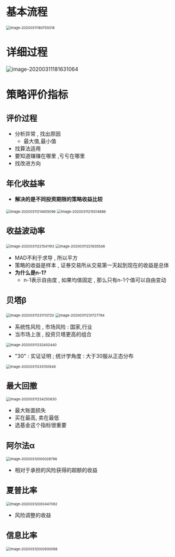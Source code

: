# 基本流程

<img src="Untitled.assets/image-20200311180755018.png" alt="image-20200311180755018" style="zoom:67%;" />

# 详细过程

![image-20200311181631064](Untitled.assets/image-20200311181631064.png)



# 策略评价指标

## 评价过程

- 分析异常 , 找出原因
  - 最大值,最小值
- 找算法适用
- 要知道赚赚在哪里 ,亏亏在哪里
- 找改进方向



## 年化收益率

- **解决的是不同投资期限的策略收益比较**

<img src="基本流程.assets/image-20200311214655096.png" alt="image-20200311214655096" style="zoom:67%;" />

<img src="基本流程.assets/image-20200311215514886.png" alt="image-20200311215514886" style="zoom:67%;" />

## 收益波动率

<img src="基本流程.assets/image-20200311221541193.png" alt="image-20200311221541193" style="zoom:67%;" />

<img src="基本流程.assets/image-20200311221635546.png" alt="image-20200311221635546" style="zoom:67%;" />

- MAD不利于求导 , 所以平方	
- 策略的收益是样本 , 证券交易所从交易第一天起到现在的收益是总体
- **为什么是n-1?**
  - n-1表示自由度 , 如果均值固定 , 那么只有n-1个值可以自由变动



## 贝塔β

<img src="基本流程.assets/image-20200311231113720.png" alt="image-20200311231113720" style="zoom:67%;" />

<img src="基本流程.assets/image-20200311231727794.png" alt="image-20200311231727794" style="zoom:67%;" />

- 系统性风险 , 市场风险 : 国家,行业
- 当市场上涨 , 投资贝塔更高的组合

<img src="基本流程.assets/image-20200311232402440.png" alt="image-20200311232402440" style="zoom:67%;" />

- "30" : 实证证明 ;  统计学角度 : 大于30服从正态分布

<img src="基本流程.assets/image-20200311233150949.png" alt="image-20200311233150949" style="zoom:67%;" />

## 最大回撤

<img src="基本流程.assets/image-20200311234250630.png" alt="image-20200311234250630" style="zoom:67%;" />

- 最大账面损失
- 买在最高, 卖在最低
- 选基金这个指标很重要



## 阿尔法α

<img src="基本流程.assets/image-20200312000028796.png" alt="image-20200312000028796" style="zoom:67%;" />

- 相对于承担的风险获得的超额的收益



## 夏普比率

<img src="基本流程.assets/image-20200312000447092.png" alt="image-20200312000447092" style="zoom:67%;" />

- 风险调整的收益



## 信息比率

<img src="基本流程.assets/image-20200312000930098.png" alt="image-20200312000930098" style="zoom:67%;" />